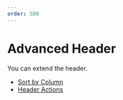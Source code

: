 ```yaml
---
order: 500
---
```


# Advanced Header

You can extend the header.

- [Sort by Column](./column_sort.md)
- [Header Actions](./header_actions.md)
